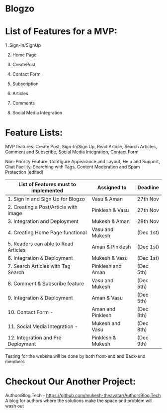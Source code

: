 # Blogzo
# List of Features for a MVP:
1 .Sign-In/SignUp

2. Home Page

3. CreatePost

4. Contact Form

5. Subscription

6. Articles

7. Comments 

8. Social Media Integration

# Feature Lists: 

MVP features: Create Post, Sign-In/Sign Up, Read Article, Search Articles, Comment and Subscribe, Social Media Integration, Contact Form

Non-Priority Feature: Configure Appearance and Layout, Help and Support, Chat Facility, Searching with Tags, Content Moderation and Spam Protection (edited) 

| List of Features must to implemented   |   Assigned to   |  Deadline   |
|----------------------------------------|-----------------|-------------|
|1. Sign In and Sign Up for Blogzo       | Vasu  &  Aman   |  27th Nov   |  
|2. Creating a Post/Article with image   | Pinklesh & Vasu |  27th Nov   |  
|3. Integration and Deployment           |  Mukesh & Aman  |  28th Nov   |   
|4. Creating Home Page functional        | Vasu and Mukesh | (Dec 1st)   |
|5. Readers can able to Read Articles    | Aman & Pinklesh | (Dec 1st)   |
|6. Integration & Deployment             |  Mukesh & Vasu  | (Dec 1st)   | 
|7. Search Articles with Tag Search      |Pinklesh and Aman|  (Dec 5th)  |
|8. Comment & Subscribe feature          | Vasu and Mukesh |  (Dec 5th)  |
|9. Integration & Deployment             |  Aman & Vasu    |  (Dec 5th)  |
|10. Contact Form -                      |Aman and Pinklesh|  (Dec 8th)  |
|11. Social Media Integration -          | Mukesh and Vasu |  (Dec 8th)  |
|12. Integration and Pre Deployment      |Pinklesh & Mukesh|  (Dec 9th)  |

Testing for the website will be done by both front-end and Back-end members

# Checkout Our Another Project:
AuthorsBlog.Tech - https://github.com/mukesh-theavatar/AuthorsBlog.Tech
A blog for authors where the solutions make the space and problem will wash out
